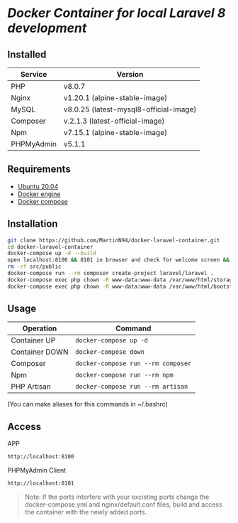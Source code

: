 # _Docker Container for local Laravel 8 development_ 


## Installed

| Service | Version |
| ------ | ------ |
| PHP | v8.0.7 |
| Nginx | v1.20.1 (alpine-stable-image) |
| MySQL | v8.0.25 (latest-mysql8-official-image) |
| Composer | v.2.1.3 (latest-official-image) |
| Npm | v7.15.1 (alpine-stable-image) |
| PHPMyAdmin | v5.1.1  |

## Requirements

- [Ubuntu 20.04](https://releases.ubuntu.com/20.04/)
- [Docker engine](https://docs.docker.com/engine/install/)
- [Docker compose](https://docs.docker.com/compose/install/)

## Installation

```sh
git clone https://github.com/MartinN94/docker-laravel-container.git
cd docker-laravel-container
docker-compose up -d --build
open localhost:8100 && 8101 in browser and check for welcome screen && phpmyadmin
rm -rf src/public
docker-compose run --rm composer create-project laravel/laravel .
docker-compose exec php chown -R www-data:www-data /var/www/html/storage
docker-compose exec php chown -R www-data:www-data /var/www/html/bootstrap/cache
```
## Usage

| Operation | Command |
| ------ | ------ |
| Container UP | `docker-compose up -d` |
| Container DOWN | `docker-compose down` |
| Composer | `docker-compose run --rm composer` |
| Npm | `docker-compose run --rm npm` |
| PHP Artisan | `docker-compose run --rm artisan` |


(You can make aliases for this commands in ~/.bashrc)

## Access

APP
```sh
http://localhost:8100
```
PHPMyAdmin Client
```sh
http://localhost:8101
```
> Note: If the ports interfere with your excisting ports change the docker-compose.yml and nginx/default.conf files, build and access the container with the newly added ports.
